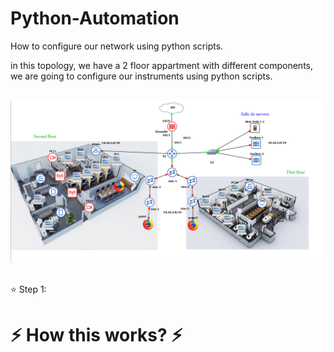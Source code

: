 # Python-Automation
How to configure our network using python scripts.





in this topology, we have a 2 floor appartment with different components, we are going to configure our instruments using python scripts. 
##

![image](images/1.PNG)

##

:star: Step 1: 
# :zap: How this works? :zap: 
